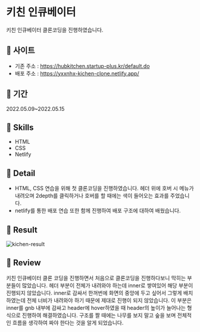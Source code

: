 # 키친 인큐베이터

키친 인큐베이터 클론코딩을 진행하였습니다.
<br />

## 📎 사이트

- 기존 주소 : https://hubkitchen.startup-plus.kr/default.do
- 배포 주소 : https://yxxnhx-kichen-clone.netlify.app/
  <br />

## 📅 기간

2022.05.09~2022.05.15
<br />

## 🏹 Skills

- HTML
- CSS
- Netlify

## 🔎 Detail

- HTML, CSS 연습을 위해 첫 클론코딩을 진행하였습니다. 헤더 위에 호버 시 메뉴가 내려오며 2depth를 클릭하거나 호버를 할 때에는 색이 들어오는 효과를 주었습니다.
- netlify를 통한 배포 연습 또한 함께 진행하여 배포 구조에 대하여 배웠습니다.
  <br />

## 🚀 Result

![kichen-result](/kichen-incubator-clone/img/kichen-result.png)
<br />

## 📍 Review

키친 인큐베이터 클론 코딩을 진행하면서 처음으로 클론코딩을 진행하다보니 막히는 부분들이 많았습니다. 헤더 부분이 전체가 내려와야 하는데 inner로 쌓여있어 해당 부분이 진행되지 않았습니다. inner로 감싸서 한꺼번에 화면의 중앙에 두고 싶어서 그렇게 배치하였는데 전체 너비가 내려와야 하기 때문에 제대로 진행이 되지 않았습니다.
이 부분은 inner를 gnb 내부에 감싸고 header에 hover하였을 때 header의 높이가 늘어나는 형식으로 진행하여 해결하였습니다. 구조를 짤 때에는 나무를 보지 말고 숲을 보며 전체적인 흐름을 생각하여 짜야 한다는 것을 알게 되었습니다.
